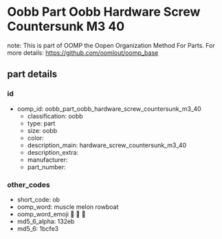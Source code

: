 # Oobb Part Oobb Hardware Screw Countersunk M3 40  

note: This is part of OOMP the Oopen Organization Method For Parts. For more details: https://github.com/oomlout/oomp_base

##  part details





### id
* oomp_id: oobb_part_oobb_hardware_screw_countersunk_m3_40
  * classification: oobb
  * type: part
  * size: oobb
  * color: 
  * description_main: hardware_screw_countersunk_m3_40
  * description_extra: 
  * manufacturer: 
  * part_number: 

### other_codes
* short_code: ob
* oomp_word: muscle melon rowboat
* oomp_word_emoji :muscle: :melon: :rowboat:
* md5_6_alpha: 132eb
* md5_6: 1bcfe3